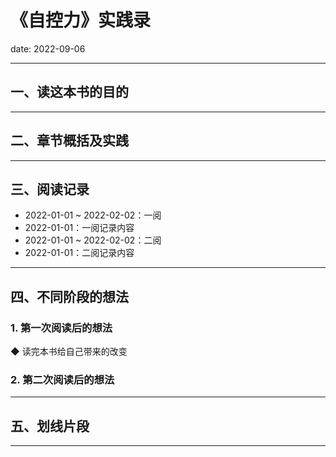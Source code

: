 # 《自控力》实践录

date: 2022-09-06

---

## 一、读这本书的目的

---

## 二、章节概括及实践

---

## 三、阅读记录

- 2022-01-01 ~ 2022-02-02：一阅
- 2022-01-01：一阅记录内容
- 2022-01-01 ~ 2022-02-02：二阅
- 2022-01-01：二阅记录内容

---

## 四、不同阶段的想法

### 1. 第一次阅读后的想法

◆ 读完本书给自己带来的改变

### 2. 第二次阅读后的想法

---

## 五、划线片段

---
